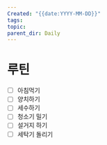 ```yaml
---
Created: "{{date:YYYY-MM-DD}}"
tags: 
topic: 
parent_dir: Daily
---
```

# 루틴
- [ ] 아침먹기
- [ ] 양치하기
- [ ] 세수하기
- [ ] 청소기 밀기
- [ ] 설거지 하기
- [ ] 세탁기 돌리기